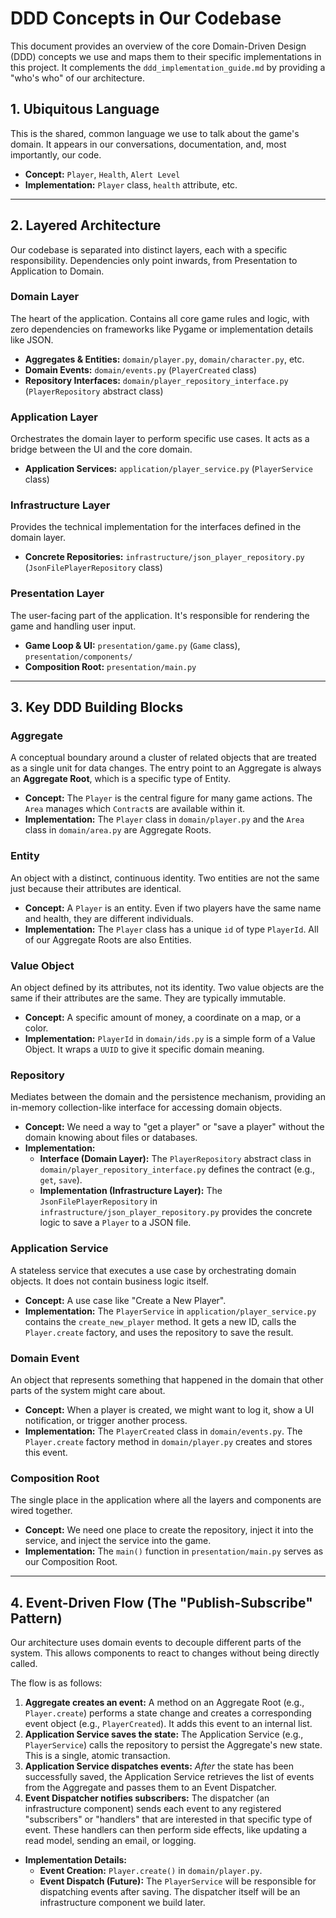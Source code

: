 # DDD Concepts in Our Codebase

This document provides an overview of the core Domain-Driven Design (DDD) concepts we use and maps them to their specific implementations in this project. It complements the `ddd_implementation_guide.md` by providing a "who's who" of our architecture.

## 1. Ubiquitous Language

This is the shared, common language we use to talk about the game's domain. It appears in our conversations, documentation, and, most importantly, our code.

- **Concept:** `Player`, `Health`, `Alert Level`
- **Implementation:** `Player` class, `health` attribute, etc.

---

## 2. Layered Architecture

Our codebase is separated into distinct layers, each with a specific responsibility. Dependencies only point inwards, from Presentation to Application to Domain.

### Domain Layer

The heart of the application. Contains all core game rules and logic, with zero dependencies on frameworks like Pygame or implementation details like JSON.

- **Aggregates & Entities:** `domain/player.py`, `domain/character.py`, etc.
- **Domain Events:** `domain/events.py` (`PlayerCreated` class)
- **Repository Interfaces:** `domain/player_repository_interface.py` (`PlayerRepository` abstract class)

### Application Layer

Orchestrates the domain layer to perform specific use cases. It acts as a bridge between the UI and the core domain.

- **Application Services:** `application/player_service.py` (`PlayerService` class)

### Infrastructure Layer

Provides the technical implementation for the interfaces defined in the domain layer.

- **Concrete Repositories:** `infrastructure/json_player_repository.py` (`JsonFilePlayerRepository` class)

### Presentation Layer

The user-facing part of the application. It's responsible for rendering the game and handling user input.

- **Game Loop & UI:** `presentation/game.py` (`Game` class), `presentation/components/`
- **Composition Root:** `presentation/main.py`

---

## 3. Key DDD Building Blocks

### Aggregate

A conceptual boundary around a cluster of related objects that are treated as a single unit for data changes. The entry point to an Aggregate is always an **Aggregate Root**, which is a specific type of Entity.

- **Concept:** The `Player` is the central figure for many game actions. The `Area` manages which `Contract`s are available within it.
- **Implementation:** The `Player` class in `domain/player.py` and the `Area` class in `domain/area.py` are Aggregate Roots.

### Entity

An object with a distinct, continuous identity. Two entities are not the same just because their attributes are identical.

- **Concept:** A `Player` is an entity. Even if two players have the same name and health, they are different individuals.
- **Implementation:** The `Player` class has a unique `id` of type `PlayerId`. All of our Aggregate Roots are also Entities.

### Value Object

An object defined by its attributes, not its identity. Two value objects are the same if their attributes are the same. They are typically immutable.

- **Concept:** A specific amount of money, a coordinate on a map, or a color.
- **Implementation:** `PlayerId` in `domain/ids.py` is a simple form of a Value Object. It wraps a `UUID` to give it specific domain meaning.

### Repository

Mediates between the domain and the persistence mechanism, providing an in-memory collection-like interface for accessing domain objects.

- **Concept:** We need a way to "get a player" or "save a player" without the domain knowing about files or databases.
- **Implementation:**
    - **Interface (Domain Layer):** The `PlayerRepository` abstract class in `domain/player_repository_interface.py` defines the contract (e.g., `get`, `save`).
    - **Implementation (Infrastructure Layer):** The `JsonFilePlayerRepository` in `infrastructure/json_player_repository.py` provides the concrete logic to save a `Player` to a JSON file.

### Application Service

A stateless service that executes a use case by orchestrating domain objects. It does not contain business logic itself.

- **Concept:** A use case like "Create a New Player".
- **Implementation:** The `PlayerService` in `application/player_service.py` contains the `create_new_player` method. It gets a new ID, calls the `Player.create` factory, and uses the repository to save the result.

### Domain Event

An object that represents something that happened in the domain that other parts of the system might care about.

- **Concept:** When a player is created, we might want to log it, show a UI notification, or trigger another process.
- **Implementation:** The `PlayerCreated` class in `domain/events.py`. The `Player.create` factory method in `domain/player.py` creates and stores this event.

### Composition Root

The single place in the application where all the layers and components are wired together.

- **Concept:** We need one place to create the repository, inject it into the service, and inject the service into the game.
- **Implementation:** The `main()` function in `presentation/main.py` serves as our Composition Root.

---

## 4. Event-Driven Flow (The "Publish-Subscribe" Pattern)

Our architecture uses domain events to decouple different parts of the system. This allows components to react to changes without being directly called.

The flow is as follows:
1.  **Aggregate creates an event:** A method on an Aggregate Root (e.g., `Player.create`) performs a state change and creates a corresponding event object (e.g., `PlayerCreated`). It adds this event to an internal list.
2.  **Application Service saves the state:** The Application Service (e.g., `PlayerService`) calls the repository to persist the Aggregate's new state. This is a single, atomic transaction.
3.  **Application Service dispatches events:** *After* the state has been successfully saved, the Application Service retrieves the list of events from the Aggregate and passes them to an Event Dispatcher.
4.  **Event Dispatcher notifies subscribers:** The dispatcher (an infrastructure component) sends each event to any registered "subscribers" or "handlers" that are interested in that specific type of event. These handlers can then perform side effects, like updating a read model, sending an email, or logging.

- **Implementation Details:**
    - **Event Creation:** `Player.create()` in `domain/player.py`.
    - **Event Dispatch (Future):** The `PlayerService` will be responsible for dispatching events after saving. The dispatcher itself will be an infrastructure component we build later.
